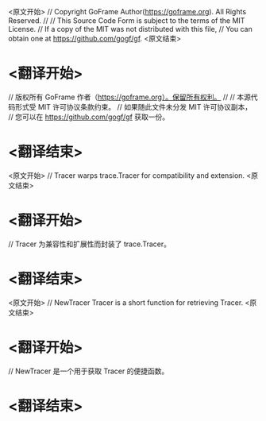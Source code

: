 
<原文开始>
// Copyright GoFrame Author(https://goframe.org). All Rights Reserved.
//
// This Source Code Form is subject to the terms of the MIT License.
// If a copy of the MIT was not distributed with this file,
// You can obtain one at https://github.com/gogf/gf.
<原文结束>

# <翻译开始>
// 版权所有 GoFrame 作者（https://goframe.org）。保留所有权利。
//
// 本源代码形式受 MIT 许可协议条款约束。
// 如果随此文件未分发 MIT 许可协议副本，
// 您可以在 https://github.com/gogf/gf 获取一份。
# <翻译结束>


<原文开始>
// Tracer warps trace.Tracer for compatibility and extension.
<原文结束>

# <翻译开始>
// Tracer 为兼容性和扩展性而封装了 trace.Tracer。
# <翻译结束>


<原文开始>
// NewTracer Tracer is a short function for retrieving Tracer.
<原文结束>

# <翻译开始>
// NewTracer 是一个用于获取 Tracer 的便捷函数。
# <翻译结束>


